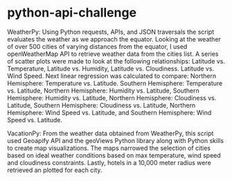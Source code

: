 # python-api-challenge

WeatherPy:
Using Python requests, APIs, and JSON traversals the script evaluates the weather as we approach the equator.  Looking at the weather of over 500 cities of varying distances from the equator, I used openWeatherMap API to retrieve weather data from the cities list.  A series of scatter plots were made to look at the following relationships:  Latitude vs. Temperature, Latitude vs. Humidity, Latitude vs. Cloudiness. Latitude vs. Wind Speed.  Next linear regression was calculated to compare: Northern Hemisphere: Temperature vs. Latitude. Southern Hemisphere: Temperature vs. Latitude, Northern Hemisphere: Humidity vs. Latitude, Southern Hemisphere: Humidity vs. Latitude, Northern Hemisphere: Cloudiness vs. Latitude, Southern Hemisphere: Cloudiness vs. Latitude, Northern Hemisphere: Wind Speed vs. Latitude, and Southern Hemisphere: Wind Speed vs. Latitude.

VacationPy:
From the weather data obtained from WeatherPy, this script used Geoapify API and the geoViews Python library along with Python skills to create map visualizations.  The maps narrowed the selection of cities based on ideal weather conditions based on max temperature, wind speed and cloudiness constraints.  Lastly, hotels in a 10,000 meter radius were retrieved an plotted for each city.
    
